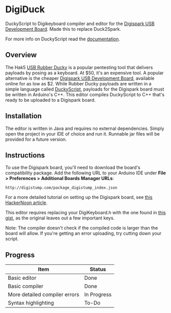# DigiDuck

DuckyScript to Digikeyboard compiler and editor for the [Digispark USB Development Board](http://digistump.com/products/1). Made this to replace Duck2Spark.

For more info on DuckyScript read the [documentation](https://github.com/hak5darren/USB-Rubber-Ducky/wiki/Duckyscript).

## Overview

The Hak5 [USB Rubber Ducky](https://shop.hak5.org/products/usb-rubber-ducky-deluxe) is a popular pentesting tool that delivers payloads by posing as a keyboard. At $50, it's an expensive tool. A popular alternative is the cheaper [Digispark USB Development Board](http://digistump.com/products/1), available online for as low as $2. While Rubber Ducky payloads are written in a simple language called [DuckyScript](https://github.com/hak5darren/USB-Rubber-Ducky/wiki/Duckyscript), payloads for the Digispark board must be written in Arduino's C++. This editor compiles DuckyScript to C++ that's ready to be uploaded to a Digispark board.

## Installation

The editor is written in Java and requires no external dependencies. Simply open the project in your IDE of choice and run it. Runnable jar files will be provided for a future version.

## Instructions

To use the Digispark board, you'll need to download the board's compatibility package. Add the following URL to your Arduino IDE under **File > Preferences > Additional Boards Manager URLs**:

`http://digistump.com/package_digistump_index.json`

For a more detailed tutorial on setting up the Digispark board, see [this HackerNoon article](https://hackernoon.com/low-cost-usb-rubber-ducky-pen-test-tool-for-3-using-digispark-and-duck2spark-5d59afc1910).

This editor requires replacing your DigiKeyboard.h with the one found in [this gist](https://gist.github.com/MishaLarionov/16bd8b67982ad84dfc79d425e6d8f077), as the original leaves out a few important keys.

Note: The compiler doesn't check if the compiled code is larger than the board will allow. If you're getting an error uploading, try cutting down your script.

## Progress

| Item | Status |
|---|---|
| Basic editor | Done |
| Basic compiler | Done |
| More detailed compiler errors | In Progress |
| Syntax highlighting | To-Do |



